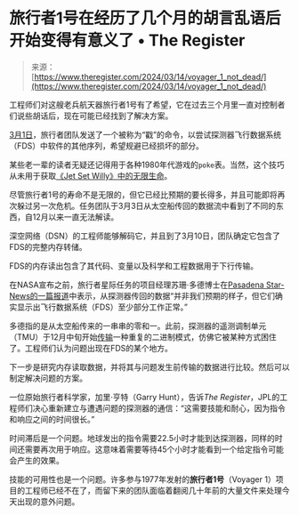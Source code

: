 <!--yml

category: 未分类

date: 2024-05-27 14:56:36

-->

# 旅行者1号在经历了几个月的胡言乱语后开始变得有意义了 • The Register

> 来源：[https://www.theregister.com/2024/03/14/voyager_1_not_dead/](https://www.theregister.com/2024/03/14/voyager_1_not_dead/)

工程师们对这艘老兵航天器旅行者1号有了希望，它在过去三个月里一直对控制者们说些胡话后，现在可能已经找到了解决方案。

[3月1日](https://blogs.nasa.gov/sunspot/2024/03/13/nasa-engineers-make-progress-toward-understanding-voyager-1-issue/)，旅行者团队发送了一个被称为“戳”的命令，以尝试探测器飞行数据系统（FDS）中软件的其他序列，希望规避已经损坏的部分。

某些老一辈的读者无疑还记得用于各种1980年代游戏的`poke`表。当然，这个技巧从未用于获取[《Jet Set Willy》中的无限生命](https://skoolkit.ca/disassemblies/jet_set_willy/reference/pokes.html)。

尽管旅行者1号的寿命不是无限的，但它已经比预期的要长得多，并且可能即将再次躲过另一次危机。任务团队于3月3日从太空船传回的数据流中看到了不同的东西，自12月以来一直无法解读。

深空网络（DSN）的工程师能够解码它，并且到了3月10日，团队确定它包含了FDS的完整内存转储。

FDS的内存读出包含了其代码、变量以及科学和工程数据用于下行传输。

在NASA宣布之前，旅行者星际任务的项目经理苏珊·多德博士在[Pasadena Star-News的一篇报道](https://www.pasadenastarnews.com/2024/03/09/jpls-voyager-team-extremely-hopeful-after-ailing-faraway-craft-shows-signs-of-former-self/)中表示，从探测器传回的数据“并非我们预期的样子，但它们确实显示出飞行数据系统（FDS）至少部分工作正常。”

多德指的是从太空船传来的一串串的零和一。此前，探测器的遥测调制单元（TMU）于12月中旬开始[传输](https://www.theregister.com/2023/12/14/engineers_work_to_fix_voyager/)一种重复的二进制模式，仿佛它被某种方式困住了。工程师们认为问题出现在FDS的某个地方。

下一步是研究内存读取数据，并将其与问题发生前传输的数据进行比较。然后可以制定解决问题的方案。

一位原始旅行者科学家，加里·亨特（Garry Hunt），告诉*The Register*，JPL的工程师们决心重新建立与遭遇问题的探测器的通信：“这需要技能和耐心，因为指令和响应之间的时间很长。”

时间滞后是一个问题。地球发出的指令需要22.5小时才能到达探测器，同样的时间还需要再次用于响应。这意味着需要等待45个小时才能看到一个给定指令可能会产生的效果。

技能的可用性也是一个问题。许多参与1977年发射的**旅行者1号**（Voyager 1）项目的工程师已经不在了，而留下来的团队面临着翻阅几十年前的大量文件来处理今天出现的意外问题。
